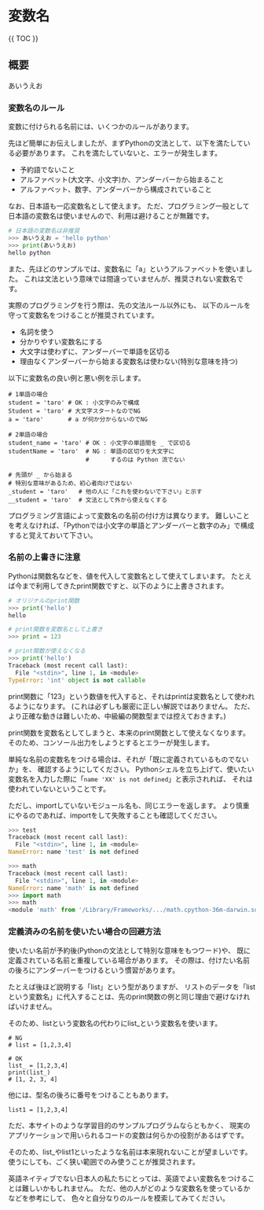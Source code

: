 # 変数名

{{ TOC }}

## 概要

あいうえお

### 変数名のルール

変数に付けられる名前には、いくつかのルールがあります。

先ほど簡単にお伝えしましたが、まずPythonの文法として、以下を満たしている必要があります。
これを満たしていないと、エラーが発生します。

* 予約語でないこと
* アルファベット(大文字、小文字)か、アンダーバーから始まること
* アルファベット、数字、アンダーバーから構成されていること

なお、日本語も一応変数名として使えます。
ただ、プログラミング一般として日本語の変数名は使いませんので、利用は避けることが無難です。

```python
# 日本語の変数名は非推奨
>>> あいうえお = 'hello python'
>>> print(あいうえお)
hello python
```

また、先ほどのサンプルでは、変数名に「a」というアルファベットを使いました。
これは文法という意味では間違っていませんが、推奨されない変数名です。

実際のプログラミングを行う際は、先の文法ルール以外にも、
以下のルールを守って変数名をつけることが推奨されています。

* 名詞を使う
*	分かりやすい変数名にする
*	大文字は使わずに、アンダーバーで単語を区切る
*	理由なくアンダーバーから始まる変数名は使わない(特別な意味を持つ)

以下に変数名の良い例と悪い例を示します。

```text
# 1単語の場合
student = 'taro' # OK : 小文字のみで構成
Student = 'taro' # 大文字スタートなのでNG
a = 'taro'       # a が何か分からないのでNG

# 2単語の場合
student_name = 'taro' # OK : 小文字の単語間を _ で区切る
studentName = 'taro'  # NG : 単語の区切りを大文字に
                      #      するのは Python 流でない

# 先頭が _ から始まる
# 特別な意味があるため、初心者向けではない
_student = 'taro'   # 他の人に「これを使わないで下さい」と示す
__student = 'taro'  # 文法として外から使えなくする
```

プログラミング言語によって変数名の名前の付け方は異なります。
難しいことを考えなければ、「Pythonでは小文字の単語とアンダーバーと数字のみ」で構成すると覚えておいて下さい。

### 名前の上書きに注意

Pythonは関数名などを、値を代入して変数名として使えてしまいます。
たとえば今まで利用してきたprint関数ですと、以下のように上書きされます。

```python
# オリジナルのprint関数
>>> print('hello')
hello

# print関数を変数名として上書き
>>> print = 123

# print関数が使えなくなる
>>> print('hello')
Traceback (most recent call last):
  File "<stdin>", line 1, in <module>
TypeError: 'int' object is not callable
```

print関数に「123」という数値を代入すると、それはprintは変数名として使われるようになります。
(これは必ずしも厳密に正しい解説ではありません。
ただ、より正確な動きは難しいため、中級編の関数型までは控えておきます。)

print関数を変数名としてしまうと、本来のprint関数として使えなくなります。
そのため、コンソール出力をしようとするとエラーが発生します。

単純な名前の変数名をつける場合は、それが「既に定義されているものでないか」を、
確認するようにしてください。
Pythonシェルを立ち上げて、使いたい変数名を入力した際に「`name 'XX' is not defined`」と表示されれば、
それは使われていないということです。

ただし、importしていないモジュール名も、同じエラーを返します。
より慎重にやるのであれば、importをして失敗することも確認してください。

```python
>>> test
Traceback (most recent call last):
  File "<stdin>", line 1, in <module>
NameError: name 'test' is not defined

>>> math
Traceback (most recent call last):
  File "<stdin>", line 1, in <module>
NameError: name 'math' is not defined
>>> import math
>>> math
<module 'math' from '/Library/Frameworks/.../math.cpython-36m-darwin.so'>
```

### 定義済みの名前を使いたい場合の回避方法

使いたい名前が予約後(Pythonの文法として特別な意味をもつワード)や、
既に定義されている名前と重複している場合があります。
その際は、付けたい名前の後ろにアンダーバーをつけるという慣習があります。

たとえば後ほど説明する「list」という型がありますが、
リストのデータを「listという変数名」に代入することは、先のprint関数の例と同じ理由で避けなければいけません。

そのため、listという変数名の代わりにlist_という変数名を使います。

```
# NG
# list = [1,2,3,4]

# OK
list_ = [1,2,3,4]
print(list_)
# [1, 2, 3, 4]
```

他には、型名の後ろに番号をつけることもあります。

```
list1 = [1,2,3,4]
```

ただ、本サイトのような学習目的のサンプルプログラムならともかく、
現実のアプリケーションで用いられるコードの変数は何らかの役割があるはずです。

そのため、list_やlist1といったような名前は本来現れないことが望ましいです。
使うにしても、ごく狭い範囲でのみ使うことが推奨されます。

英語ネイティブでない日本人の私たちにとっては、英語でよい変数名をつけることは難しいかもしれません。
ただ、他の人がどのような変数名を使っているかなどを参考にして、
色々と自分なりのルールを模索してみてください。
